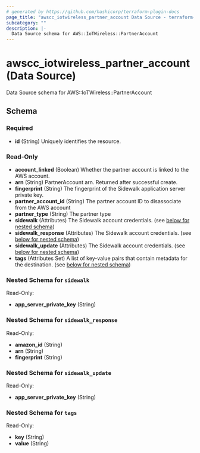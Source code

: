 ```yaml
---
# generated by https://github.com/hashicorp/terraform-plugin-docs
page_title: "awscc_iotwireless_partner_account Data Source - terraform-provider-awscc"
subcategory: ""
description: |-
  Data Source schema for AWS::IoTWireless::PartnerAccount
---
```


# awscc_iotwireless_partner_account (Data Source)

Data Source schema for AWS::IoTWireless::PartnerAccount



<!-- schema generated by tfplugindocs -->
## Schema

### Required

- **id** (String) Uniquely identifies the resource.

### Read-Only

- **account_linked** (Boolean) Whether the partner account is linked to the AWS account.
- **arn** (String) PartnerAccount arn. Returned after successful create.
- **fingerprint** (String) The fingerprint of the Sidewalk application server private key.
- **partner_account_id** (String) The partner account ID to disassociate from the AWS account
- **partner_type** (String) The partner type
- **sidewalk** (Attributes) The Sidewalk account credentials. (see [below for nested schema](#nestedatt--sidewalk))
- **sidewalk_response** (Attributes) The Sidewalk account credentials. (see [below for nested schema](#nestedatt--sidewalk_response))
- **sidewalk_update** (Attributes) The Sidewalk account credentials. (see [below for nested schema](#nestedatt--sidewalk_update))
- **tags** (Attributes Set) A list of key-value pairs that contain metadata for the destination. (see [below for nested schema](#nestedatt--tags))

<a id="nestedatt--sidewalk"></a>
### Nested Schema for `sidewalk`

Read-Only:

- **app_server_private_key** (String)


<a id="nestedatt--sidewalk_response"></a>
### Nested Schema for `sidewalk_response`

Read-Only:

- **amazon_id** (String)
- **arn** (String)
- **fingerprint** (String)


<a id="nestedatt--sidewalk_update"></a>
### Nested Schema for `sidewalk_update`

Read-Only:

- **app_server_private_key** (String)


<a id="nestedatt--tags"></a>
### Nested Schema for `tags`

Read-Only:

- **key** (String)
- **value** (String)



